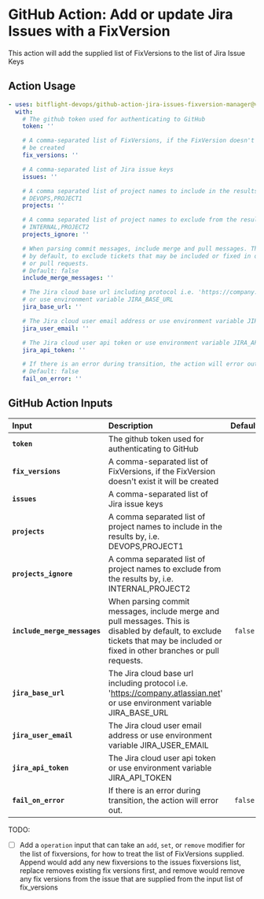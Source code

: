 <!-- start title -->

# GitHub Action: Add or update Jira Issues with a FixVersion

<!-- end title -->
<!-- start description -->

This action will add the supplied list of FixVersions to the list of Jira Issue Keys

<!-- end description -->

## Action Usage

<!-- start usage -->

```yaml
- uses: bitflight-devops/github-action-jira-issues-fixversion-manager@v1.0.0
  with:
    # The github token used for authenticating to GitHub
    token: ''

    # A comma-separated list of FixVersions, if the FixVersion doesn't exist it will
    # be created
    fix_versions: ''

    # A comma-separated list of Jira issue keys
    issues: ''

    # A comma separated list of project names to include in the results by, i.e.
    # DEVOPS,PROJECT1
    projects: ''

    # A comma separated list of project names to exclude from the results by, i.e.
    # INTERNAL,PROJECT2
    projects_ignore: ''

    # When parsing commit messages, include merge and pull messages. This is disabled
    # by default, to exclude tickets that may be included or fixed in other branches
    # or pull requests.
    # Default: false
    include_merge_messages: ''

    # The Jira cloud base url including protocol i.e. 'https://company.atlassian.net'
    # or use environment variable JIRA_BASE_URL
    jira_base_url: ''

    # The Jira cloud user email address or use environment variable JIRA_USER_EMAIL
    jira_user_email: ''

    # The Jira cloud user api token or use environment variable JIRA_API_TOKEN
    jira_api_token: ''

    # If there is an error during transition, the action will error out.
    # Default: false
    fail_on_error: ''
```

<!-- end usage -->

## GitHub Action Inputs

<!-- start inputs -->

| **Input**                    | **Description**                                                                                                                                                                  | **Default** | **Required** |
| :--------------------------- | :------------------------------------------------------------------------------------------------------------------------------------------------------------------------------- | :---------: | :----------: |
| **`token`**                  | The github token used for authenticating to GitHub                                                                                                                               |             |   **true**   |
| **`fix_versions`**           | A comma-separated list of FixVersions, if the FixVersion doesn't exist it will be created                                                                                        |             |   **true**   |
| **`issues`**                 | A comma-separated list of Jira issue keys                                                                                                                                        |             |   **true**   |
| **`projects`**               | A comma separated list of project names to include in the results by, i.e. DEVOPS,PROJECT1                                                                                       |             |  **false**   |
| **`projects_ignore`**        | A comma separated list of project names to exclude from the results by, i.e. INTERNAL,PROJECT2                                                                                   |             |  **false**   |
| **`include_merge_messages`** | When parsing commit messages, include merge and pull messages. This is disabled by default, to exclude tickets that may be included or fixed in other branches or pull requests. |   `false`   |  **false**   |
| **`jira_base_url`**          | The Jira cloud base url including protocol i.e. 'https://company.atlassian.net' or use environment variable JIRA_BASE_URL                                                        |             |  **false**   |
| **`jira_user_email`**        | The Jira cloud user email address or use environment variable JIRA_USER_EMAIL                                                                                                    |             |  **false**   |
| **`jira_api_token`**         | The Jira cloud user api token or use environment variable JIRA_API_TOKEN                                                                                                         |             |  **false**   |
| **`fail_on_error`**          | If there is an error during transition, the action will error out.                                                                                                               |   `false`   |  **false**   |

<!-- end inputs -->

TODO:

- [ ] Add a `operation` input that can take an `add`, `set`, or `remove` modifier for the list of fixversions, for how to treat the list of FixVersions supplied. Append would add any new fixversions to the issues fixversions list, replace removes existing fix versions first, and remove would remove any fix versions from the issue that are supplied from the input list of fix_versions

